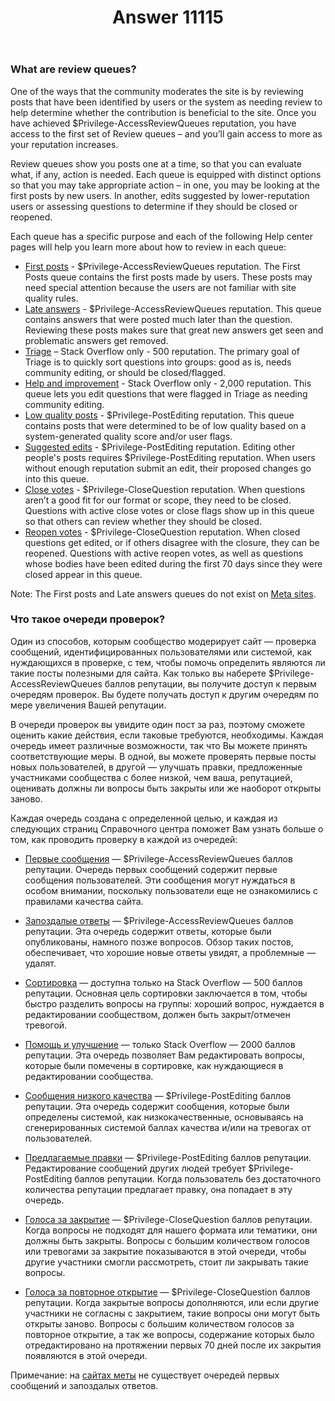 ﻿---
title: "Answer 11115"
se.owner.user_id: 6
se.owner.display_name: "Nicolas Chabanovsky"
se.owner.link: "https://ru.meta.stackoverflow.com/users/6/nicolas-chabanovsky"
se.answer_id: 11115
se.question_id: 11114
se.post_type: answer
se.is_accepted: False
---
<h3>What are review queues?</h3>
<p>One of the ways that the community moderates the site is by reviewing posts that have been identified by users or the system as needing review to help determine whether the contribution is beneficial to the site. Once you have achieved $Privilege-AccessReviewQueues reputation, you have access to the first set of Review queues – and you’ll gain access to more as your reputation increases.</p>
<p>Review queues show you posts one at a time, so that you can evaluate what, if any, action is needed. Each queue is equipped with distinct options so that you may take appropriate action – in one, you may be looking at the first posts by new users. In another, edits suggested by lower-reputation users or assessing questions to determine if they should be closed or reopened.</p>
<p>Each queue has a specific purpose and each of the following Help center pages will help you learn more about how to review in each queue:</p>
<ul>
<li><a href="/help/review-first-posts">First posts</a> - $Privilege-AccessReviewQueues reputation. The First Posts queue contains the first posts made by users. These posts may need special attention because the users are not familiar with site quality rules.</li>
<li><a href="/help/review-late-answers">Late answers</a> - $Privilege-AccessReviewQueues reputation. This queue contains answers that were posted much later than the question. Reviewing these posts makes sure that great new answers get seen and problematic answers get removed.</li>
<li><a href="https://stackoverflow.com/help/review-triage">Triage</a> – Stack Overflow only - 500 reputation. The primary goal of Triage is to quickly sort questions into groups: good as is, needs community editing, or should be closed/flagged.</li>
<li><a href="https://stackoverflow.com/help/review-help-and-improvement">Help and improvement</a> - Stack Overflow only - 2,000 reputation. This queue lets you edit questions that were flagged in Triage as needing community editing.</li>
<li><a href="/help/review-low-quality">Low quality posts</a> - $Privilege-PostEditing reputation. This queue contains posts that were determined to be of low quality based on a system-generated quality score and/or user flags.</li>
<li><a href="/help/review-suggested-edits">Suggested edits</a> - $Privilege-PostEditing reputation. Editing other people's posts requires $Privilege-PostEditing reputation. When users without enough reputation submit an edit, their proposed changes go into this queue.</li>
<li><a href="/help/review-close">Close votes</a> - $Privilege-CloseQuestion reputation. When questions aren’t a good fit for our format or scope, they need to be closed. Questions with active close votes or close flags show up in this queue so that others can review whether they should be closed.</li>
<li><a href="/help/review-reopen">Reopen votes</a> - $Privilege-CloseQuestion reputation. When closed questions get edited, or if others disagree with the closure, they can be reopened. Questions with active reopen votes, as well as questions whose bodies have been edited during the first 70 days since they were closed appear in this queue.</li>
</ul>
<p>Note: The First posts and Late answers queues do not exist on <a href="/help/whats-meta">Meta sites</a>.</p>
<h3>Что такое очереди проверок?</h3>
<p>Один из способов, которым сообщество модерирует сайт — проверка сообщений, идентифицированных пользователями или системой, как нуждающихся в проверке, с тем, чтобы помочь определить  являются ли такие посты полезными для сайта. Как только вы наберете $Privilege-AccessReviewQueues баллов репутации, вы получите доступ к первым очередям проверок. Вы будете получать доступ к другим очередям по мере увеличения Вашей репутации.</p>
<p>В очереди проверок вы увидите один пост за раз, поэтому сможете оценить какие действия, если таковые требуются, необходимы. Каждая очередь имеет различные возможности, так что Вы можете принять соответствующие меры. В одной, вы можете проверять первые посты новых пользователей, в другой —  улучшать правки, предложенные участниками сообщества с более низкой, чем ваша, репутацией, оценивать должны ли вопросы быть закрыты или же наоборот открыты заново.</p>
<p> Каждая очередь создана с определенной целью, и каждая из следующих страниц Справочного центра поможет Вам узнать больше о том, как проводить проверку в каждой из очередей: </p>
<ul>
<li>
<p><a href="https://ru.stackoverflow.com/help/review-first-posts">Первые сообщения</a> — $Privilege-AccessReviewQueues баллов репутации. Очередь первых сообщений содержит первые сообщения пользователей. Эти сообщения могут нуждаться в особом внимании, поскольку пользователи еще не ознакомились с правилами качества сайта.</p>
</li>
<li>
<p><a href="https://ru.stackoverflow.com/help/review-late-answers">Запоздалые ответы</a> — $Privilege-AccessReviewQueues баллов репутации. Эта очередь содержит ответы, которые были опубликованы, намного позже вопросов. Обзор таких  постов, обеспечивает, что хорошие новые ответы увидят, а проблемные — удалят.</p>
</li>
<li>
<p><a href="https://stackoverflow.com/help/review-triage">Сортировка</a> — доступна только на Stack Overflow — 500 баллов репутации. Основная цель сортировки заключается в том, чтобы быстро разделить вопросы на группы: хороший вопрос, нуждается в редактировании сообществом, должен быть закрыт/отмечен тревогой.</p>
</li>
<li>
<p><a href="https://stackoverflow.com/help/review-help-and-improvement">Помощь и улучшение</a> — только Stack Overflow — 2000 баллов репутации. Эта очередь позволяет Вам редактировать вопросы, которые были помечены в сортировке, как нуждающиеся в редактировании сообщества.</p>
</li>
<li>
<p><a href="https://ru.stackoverflow.com/help/review-low-quality">Сообщения низкого качества</a> —  $Privilege-PostEditing баллов репутации. Эта очередь содержит сообщения, которые были определены системой, как низкокачественные, основываясь на сгенерированных системой баллах качества и/или на тревогах от пользователей.</p>
</li>
<li>
<p><a href="https://ru.stackoverflow.com/help/review-suggested-edits">Предлагаемые правки</a> — $Privilege-PostEditing баллов репутации. Редактирование сообщений других людей требует $Privilege-PostEditing баллов репутации. Когда пользователь без достаточного количества репутации предлагает правку, она попадает в эту очередь.</p>
</li>
<li>
<p><a href="https://ru.stackoverflow.com/help/review-close">Голоса за закрытие</a> —  $Privilege-CloseQuestion баллов репутации. Когда вопросы не подходят для нашего формата или тематики, они должны быть закрыты. Вопросы с большим количеством голосов или тревогами за закрытие показываются в этой очереди, чтобы другие участники смогли рассмотреть, стоит ли закрывать такие вопросы.</p>
</li>
<li>
<p><a href="https://ru.stackoverflow.com/help/review-reopen">Голоса за повторное открытие</a> —  $Privilege-CloseQuestion баллов репутации. Когда закрытые вопросы дополняются, или если другие участники не согласны с закрытием, такие вопросы они могут быть открыты заново. Вопросы с большим количеством голосов за повторное открытие, а так же вопросы, содержание которых было отредактировано на протяжении первых 70 дней после их закрытия появляются в этой очереди.</p>
</li>
</ul>
<p>Примечание: на <a href="https://ru.stackoverflow.com/help/whats-meta">сайтах меты</a> не существует очередей первых сообщений и запоздалых ответов.</p>
